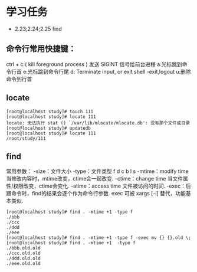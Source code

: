 # 学习任务
- 2.23;2.24;2.25 find

## 命令行常用快捷键：
ctrl  + c:( kill foreground process ) 发送 SIGINT 信号给前台进程
	a:光标跳到命令行首
	e:光标跳到命令行尾
	d: Terminate input, or exit shell -exit,logout
	u:删除命令到行首


## locate 
```
[root@localhost study]# touch 111
[root@localhost study]# locate 111
locate: 无法执行 stat () `/var/lib/mlocate/mlocate.db': 没有那个文件或目录
[root@localhost study]# updatedb
[root@localhost study]# locate 111
/root/study/111
```

## find 
常用参数：
	-size：文件大小
	-type：文件类型 f d c b l s
	-mtime：modify time 当修改内容时，mtime改变，ctime会一起改变.
	-ctime：change time 当文件属性/权限改变，ctime会变化.
	-atime：access time 文件被访问的时间.
	-exec：后跟命令时，find的结果会逐个作为命令行参数. 
		exec 可被 xargs [-i] 替代，功能基本类似.

```
[root@localhost study]# find . -mtime +1 -type f
./bbb
./ccc
./ddd
./eee
[root@localhost study]# find . -mtime +1 -type f -exec mv {} {}.old \;
[root@localhost study]# find . -mtime +1  -type f
./bbb.old.old
./ccc.old.old
./ddd.old.old
./eee.old.old
```
